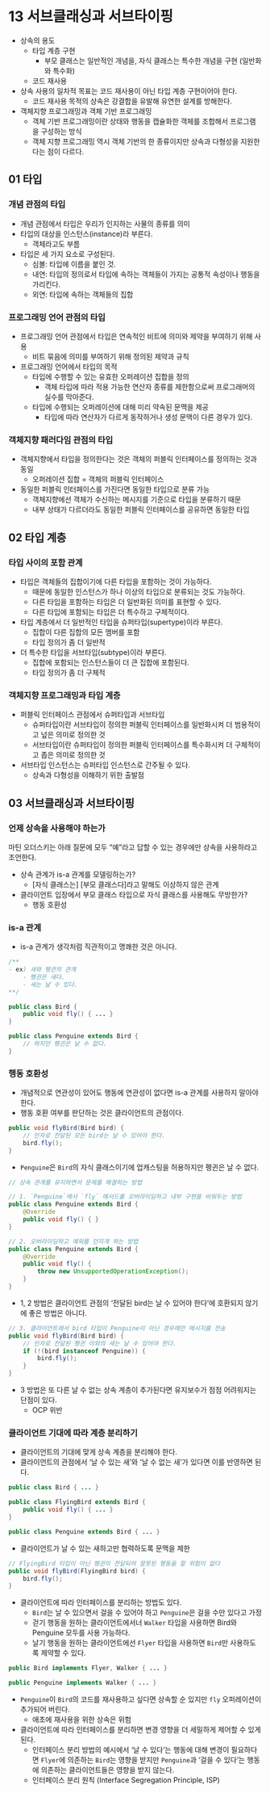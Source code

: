 # 13 서브클래싱과 서브타이핑

- 상속의 용도
    - 타입 계층 구현
        - 부모 클래스는 일반적인 개념을, 자식 클래스는 특수한 개념을 구현 (일반화와 특수화)
    - 코드 재사용
- 상속 사용의 일차적 목표는 코드 재사용이 아닌 타입 계층 구현이어야 한다.
    - 코드 재사용 목적의 상속은 강결합을 유발해 유연한 설계를 방해한다.
- 객체지향 프로그래밍과 객체 기반 프로그래밍
    - 객체 기반 프로그래밍이란 상태와 행동을 캡슐화한 객체를 조합해서 프로그램을 구성하는 방식
    - 객체 지향 프로그래밍 역시 객체 기반의 한 종류이지만 상속과 다형성을 지원한다는 점이 다르다.

## 01 타입

### 개념 관점의 타입

- 개념 관점에서 타입은 우리가 인지하는 사물의 종류를 의미
- 타입의 대상을 인스턴스(instance)라 부른다.
    - 객체라고도 부름
- 타입은 세 가지 요소로 구성된다.
    - 심볼: 타입에 이름을 붙인 것.
    - 내연: 타입의 정의로서 타입에 속하는 객체들이 가지는 공통적 속성이나 행동을 가리킨다.
    - 외연: 타입에 속하는 객체들의 집합

### 프로그래밍 언어 관점의 타입

- 프로그래밍 언어 관점에서 타입은 연속적인 비트에 의미와 제약을 부여하기 위해 사용
    - 비트 묶음에 의미를 부여하기 위해 정의된 제약과 규칙
- 프로그래밍 언어에서 타입의 목적
    - 타입에 수행할 수 있는 유효한 오퍼레이션 집합을 정의
        - 객체 타입에 따라 적용 가능한 연산자 종류를 제한함으로써 프로그래머의 실수를 막아준다.
    - 타입에 수행되는 오퍼레이션에 대해 미리 약속된 문맥을 제공
        - 타입에 따라 연산자가 다르게 동작하거나 생성 문맥이 다른 경우가 있다.

### 객체지향 패러다임 관점의 타입

- 객체지향에서 타입을 정의한다는 것은 객체의 퍼블릭 인터페이스를 정의하는 것과 동일
    - 오퍼레이션 집합 = 객체의 퍼블릭 인터페이스
- 동일한 퍼블릭 인터페이스를 가진다면 동일한 타입으로 분류 가능
    - 객체지향에선 객체가 수신하는 메시지를 기준으로 타입을 분류하기 때문
    - 내부 상태가 다르더라도 동일한 퍼블릭 인터페이스를 공유하면 동일한 타입

## 02 타입 계층

### 타입 사이의 포함 관계

- 타입은 객체들의 집합이기에 다른 타입을 포함하는 것이 가능하다.
    - 때문에 동일한 인스턴스가 하나 이상의 타입으로 분류되는 것도 가능하다.
    - 다른 타입을 포함하는 타입은 더 일반화된 의미를 표현할 수 있다.
    - 다른 타입에 포함되는 타입은 더 특수하고 구체적이다.
- 타입 계층에서 더 일반적인 타입을 슈퍼타입(supertype)이라 부른다.
    - 집합이 다른 집합의 모든 멤버를 포함
    - 타입 정의가 좀 더 일반적
- 더 특수한 타입을 서브타입(subtype)이라 부른다.
    - 집합에 포함되는 인스턴스들이 더 큰 집합에 포함된다.
    - 타입 정의가 좀 더 구체적

### 객체지향 프로그래밍과 타입 계층

- 퍼블릭 인터페이스 관점에서 슈퍼타입과 서브타입
    - 슈퍼타입이란 서브타입이 정의한 퍼블릭 인터페이스를 일반화시켜 더 범용적이고 넢은 의미로 정의한 것
    - 서브타입이란 슈퍼타입이 정의한 퍼블릭 인터페이스를 특수화시켜 더 구체적이고 좁은 의미로 정의한 것
- 서브타입 인스턴스는 슈퍼타입 인스턴스로 간주될 수 있다.
    - 상속과 다형성을 이해하기 위한 출발점

## 03 서브클래싱과 서브타이핑

### 언제 상속을 사용해야 하는가

마틴 오더스키는 아래 질문에 모두 “예”라고 답할 수 있는 경우에만 상속을 사용하라고 조언한다.

- 상속 관계가 is-a 관계를 모델링하는가?
    - [자식 클래스는] [부모 클래스다]라고 말해도 이상하지 않은 관계
- 클라이언트 입장에서 부모 클래스 타입으로 자식 클래스를 사용해도 무방한가?
    - 행동 호환성

### is-a 관계

- is-a 관계가 생각처럼 직관적이고 명쾌한 것은 아니다.

```java
/**
- ex) 새와 펭귄의 관계
    - 펭귄은 새다.
    - 새는 날 수 있다.
**/

public class Bird {
    public void fly() { ... }
}

public class Penguine extends Bird { 
    // 하지만 펭귄은 날 수 없다.
}
```

### 행동 호환성

- 개념적으로 연관성이 있어도 행동에 연관성이 없다면 is-a 관계를 사용하지 말아야 한다.
- 행동 호환 여부를 판단하는 것은 클라이언트의 관점이다.

```java
public void flyBird(Bird bird) {
    // 인자로 전달된 모든 bird는 날 수 있어야 한다.
    bird.fly();
}
```

- `Penguine`은 `Bird`의 자식 클래스이기에 업캐스팅을 허용하지만 펭귄은 날 수 없다.

```java
// 상속 관계를 유지하면서 문제를 해결하는 방법

// 1. `Penguine`에서 `fly` 메서드를 오버라이딩하고 내부 구현을 비워두는 방법
public class Penguine extends Bird {
    @Override
    public void fly() { }
}

// 2. 오버라이딩하고 예외를 던지게 하는 방법
public class Penguine extends Bird {
    @Override
    public void fly() { 
        throw new UnsupportedOperationException();
    }
}
```

- 1, 2 방법은 클라이언트 관점의 ‘전달된 bird는 날 수 있어야 한다’에 호환되지 않기에 좋은 방법은 아니다.

```java
// 3. 클라이언트에서 bird 타입이 Penguine이 아닌 경우에만 메시지를 전송
public void flyBird(Bird bird) {
    // 인자로 전달된 펭귄 이외의 새는 날 수 있어야 한다.
    if (!(bird instanceof Penguine)) {
        bird.fly();
    }
}
```

- 3 방법은 또 다른 날 수 없는 상속 계층이 추가된다면 유지보수가 점점 어려워지는 단점이 있다.
    - OCP 위반

### 클라이언트 기대에 따라 계층 분리하기

- 클라이언트의 기대에 맞게 상속 계층을 분리해야 한다.
- 클라이언트의 관점에서 ‘날 수 있는 새’와 ‘날 수 없는 새’가 있다면 이를 반영하면 된다.

```java
public class Bird { ... }

public class FlyingBird extends Bird { 
    public void fly() { ... }
}

public class Penguine extends Bird { ... }
```

- 클라이언트가 날 수 있는 새하고만 협력하도록 문맥을 제한

```java
// FlyingBird 타입이 아닌 펭귄이 전달되어 잘못된 행동을 할 위험이 없다
public void flyBird(FlyingBird bird) {
    bird.fly();
}
```

- 클라이언트에 따라 인터페이스를 분리하는 방법도 있다.
    - `Bird`는 날 수 있으면서 걸을 수 있어야 하고 `Penguine`은 걸을 수만 있다고 가정
    - 걷기 행동을 원하는 클라이언트에서너 `Walker` 타입을 사용하면 Bird와 Penguine 모두를 사용 가능하다.
    - 날기 행동을 원하는 클라이언트에선 `Flyer` 타입을 사용하면 `Bird`만 사용하도록 제약할 수 있다.

```java
public Bird implements Flyer, Walker { ... }

public Penguine implements Walker { ... }
```

- `Penguine`이 `Bird`의 코드를 재사용하고 싶다면 상속할 순 있지만 `fly` 오퍼레이션이 추가되어 버린다.
    - 애초에 재사용을 위한 상속은 위험
- 클라이언트에 따라 인터페이스를 분리하면 변경 영향을 더 세밀하게 제어할 수 있게 된다.
    - 인터페이스 분리 방법의 예시에서 ‘날 수 있다’는 행동에 대해 변경이 필요하다면 `Flyer`에 의존하는 `Bird`는 영향을 받지만 `Penguine`과 ‘걸을 수 있다’는 행동에 의존하는 클라이언트들은 영향을 받지 않는다.
    - 인터페이스 분리 원칙 (Interface Segregation Principle, ISP)

